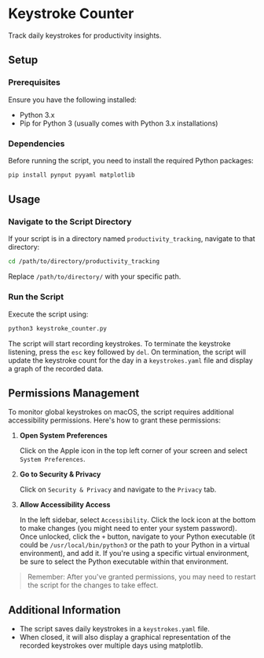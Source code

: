 # Keystroke Counter

Track daily keystrokes for productivity insights.

## Setup

### Prerequisites

Ensure you have the following installed:

- Python 3.x
- Pip for Python 3 (usually comes with Python 3.x installations)

### Dependencies

Before running the script, you need to install the required Python packages:

```bash
pip install pynput pyyaml matplotlib
```

## Usage

### Navigate to the Script Directory

If your script is in a directory named `productivity_tracking`, navigate to that directory:

```bash
cd /path/to/directory/productivity_tracking
```
Replace `/path/to/directory/` with your specific path.

### Run the Script

Execute the script using:

```bash
python3 keystroke_counter.py
```
The script will start recording keystrokes. To terminate the keystroke listening, press the `esc` key followed by `del`. On termination, the script will update the keystroke count for the day in a `keystrokes.yaml` file and display a graph of the recorded data.

## Permissions Management

To monitor global keystrokes on macOS, the script requires additional accessibility permissions. Here's how to grant these permissions:

1. **Open System Preferences**

   Click on the Apple icon in the top left corner of your screen and select `System Preferences`.

2. **Go to Security & Privacy**

   Click on `Security & Privacy` and navigate to the `Privacy` tab.

3. **Allow Accessibility Access**

   In the left sidebar, select `Accessibility`. Click the lock icon at the bottom to make changes (you might need to enter your system password). Once unlocked, click the `+` button, navigate to your Python executable (it could be `/usr/local/bin/python3` or the path to your Python in a virtual environment), and add it. If you're using a specific virtual environment, be sure to select the Python executable within that environment.

> Remember: After you've granted permissions, you may need to restart the script for the changes to take effect.

## Additional Information

- The script saves daily keystrokes in a `keystrokes.yaml` file.
- When closed, it will also display a graphical representation of the recorded keystrokes over multiple days using matplotlib.